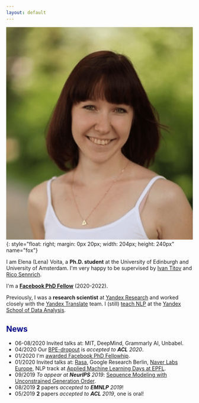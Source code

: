 ```yaml
---
layout: default
---
```


<!-- (comment) the image below can be found in img folder of this very project-->
![i_am_a_fox](./img/people/lena-min.png){: style="float: right; margin: 0px 20px; width: 204px; height: 240px" name="fox"}


<!-- <a href= onMouseOver="document.readmore_1.src='/img/people/foxie.jpeg';" onMouseOut="document.readmore_1.src='/img/people/lena-min.png';">
<img src="/img/people/lena-min.png" name="readmore_1" width=204px height=240px></a> -->


I am Elena (Lena) Voita, a __Ph.D. student__ at the University of Edinburgh and University of Amsterdam. I'm very happy to be supervised by [Ivan Titov]({{site:ivan_page}}) and [Rico Sennrich]({{site.rico_page}}).

I'm a [__Facebook PhD Fellow__](https://research.fb.com/blog/2020/01/announcing-the-recipients-of-the-2020-facebook-fellowship-awards/) (2020-2022).

Previously, I was a __research scientist__ at [Yandex Research]({{site.yandex_research_main}}) and worked closely with the [Yandex Translate](https://translate.yandex.com) team<a onMouseOver="document.fox.src='/img/people/foxie.jpeg';" onMouseOut="document.fox.src='/img/people/lena-min.png';">.</a>
I (still) [teach NLP](https://github.com/yandexdataschool/nlp_course) at the [Yandex School of Data Analysis](https://yandexdataschool.com).


## <span style="color:darkblue">News </span>

* 06-08/2020 Invited talks at: MIT, DeepMind, Grammarly AI, Unbabel.
* 04/2020 Our [BPE-dropout](https://arxiv.org/pdf/1910.13267.pdf) is _accepted to __ACL__ 2020_. 
* 01/2020 I'm [awarded Facebook PhD Fellowhip](https://research.fb.com/blog/2020/01/announcing-the-recipients-of-the-2020-facebook-fellowship-awards/).
* 01/2020 Invited talks at: [Rasa](https://www.meetup.com/ru-RU/Bots-Berlin-Build-better-conversational-interfaces-with-AI/events/267058207/), Google Research Berlin, [Naver Labs Europe](https://europe.naverlabs.com/research/seminars/analyzing-information-flow-in-transformers/), NLP track at [Applied Machine Learning Days at EPFL](https://appliedmldays.org/tracks/ai-nlp).
* 09/2019 _To appear at __NeurIPS__ 2019_: [Sequence Modeling with Unconstrained Generation Order](https://arxiv.org/abs/1911.00176).
* 08/2019 __2__ papers _accepted to __EMNLP__ 2019_!
* 05/2019 __2__ papers _accepted to __ACL__ 2019_, one is oral!

